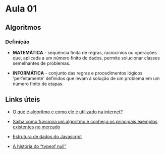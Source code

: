 # Aula 01

## Algoritmos

### Definição

- **MATEMÁTICA** - sequência finita de regras, raciocínios ou operações que, aplicada a um número finito de dados, permite solucionar classes semelhantes de problemas.

- **INFORMÁTICA** - conjunto das regras e procedimentos lógicos 'perfeitamente' definidos que levam à solução de um problema em um número finito de etapas.

## Links úteis

- [O que é algoritmo e como ele é utilizado na internet?](https://olhardigital.com.br/2022/07/05/internet-e-redes-sociais/o-que-e-algoritmo/)

- [Saiba como funciona um algoritmo e conheça os principais exemplos existentes no mercado](https://rockcontent.com/br/blog/algoritmo/)

- [Estrutura de dados do Javascript](https://developer.mozilla.org/pt-BR/docs/Web/JavaScript/Data_structures)

- [A história do “typeof null”](https://2ality.com/2013/10/typeof-null.html)

